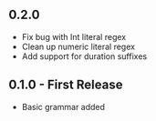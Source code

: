 ## 0.2.0
* Fix bug with Int literal regex
* Clean up numeric literal regex
* Add support for duration suffixes

## 0.1.0 - First Release
* Basic grammar added

